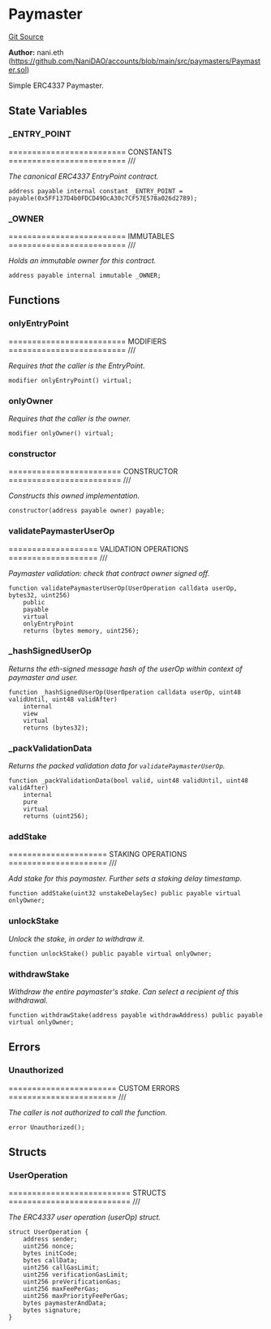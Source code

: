 # Paymaster
[Git Source](https://github.com/NaniDAO/accounts/blob/9816e093f3a0f1ad1a51334704e0815733ea9e74/src/paymasters/Paymaster.sol)

**Author:**
nani.eth (https://github.com/NaniDAO/accounts/blob/main/src/paymasters/Paymaster.sol)

Simple ERC4337 Paymaster.


## State Variables
### _ENTRY_POINT
========================= CONSTANTS ========================= ///

*The canonical ERC4337 EntryPoint contract.*


```solidity
address payable internal constant _ENTRY_POINT = payable(0x5FF137D4b0FDCD49DcA30c7CF57E578a026d2789);
```


### _OWNER
========================= IMMUTABLES ========================= ///

*Holds an immutable owner for this contract.*


```solidity
address payable internal immutable _OWNER;
```


## Functions
### onlyEntryPoint

========================= MODIFIERS ========================= ///

*Requires that the caller is the EntryPoint.*


```solidity
modifier onlyEntryPoint() virtual;
```

### onlyOwner

*Requires that the caller is the owner.*


```solidity
modifier onlyOwner() virtual;
```

### constructor

======================== CONSTRUCTOR ======================== ///

*Constructs this owned implementation.*


```solidity
constructor(address payable owner) payable;
```

### validatePaymasterUserOp

=================== VALIDATION OPERATIONS =================== ///

*Paymaster validation: check that contract owner signed off.*


```solidity
function validatePaymasterUserOp(UserOperation calldata userOp, bytes32, uint256)
    public
    payable
    virtual
    onlyEntryPoint
    returns (bytes memory, uint256);
```

### _hashSignedUserOp

*Returns the eth-signed message hash of the userOp within context of paymaster and user.*


```solidity
function _hashSignedUserOp(UserOperation calldata userOp, uint48 validUntil, uint48 validAfter)
    internal
    view
    virtual
    returns (bytes32);
```

### _packValidationData

*Returns the packed validation data for `validatePaymasterUserOp`.*


```solidity
function _packValidationData(bool valid, uint48 validUntil, uint48 validAfter)
    internal
    pure
    virtual
    returns (uint256);
```

### addStake

===================== STAKING OPERATIONS ===================== ///

*Add stake for this paymaster. Further sets a staking delay timestamp.*


```solidity
function addStake(uint32 unstakeDelaySec) public payable virtual onlyOwner;
```

### unlockStake

*Unlock the stake, in order to withdraw it.*


```solidity
function unlockStake() public payable virtual onlyOwner;
```

### withdrawStake

*Withdraw the entire paymaster's stake. Can select a recipient of this withdrawal.*


```solidity
function withdrawStake(address payable withdrawAddress) public payable virtual onlyOwner;
```

## Errors
### Unauthorized
======================= CUSTOM ERRORS ======================= ///

*The caller is not authorized to call the function.*


```solidity
error Unauthorized();
```

## Structs
### UserOperation
========================== STRUCTS ========================== ///

*The ERC4337 user operation (userOp) struct.*


```solidity
struct UserOperation {
    address sender;
    uint256 nonce;
    bytes initCode;
    bytes callData;
    uint256 callGasLimit;
    uint256 verificationGasLimit;
    uint256 preVerificationGas;
    uint256 maxFeePerGas;
    uint256 maxPriorityFeePerGas;
    bytes paymasterAndData;
    bytes signature;
}
```

